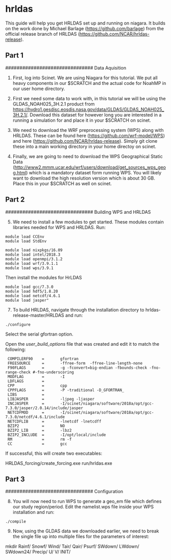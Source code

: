 # hrldas

This guide will help you get HRLDAS set up and running on niagara. It builds on the work done by Michael Barlage (https://github.com/barlage) from the official release branch of HRLDAS (https://github.com/NCAR/hrldas-release).

## Part 1
###############################
Data Aquisition

1. First, log into Scinet. We are using Niagara for this tutorial. We put all heavy components in our $SCRATCH and the actual code for NoahMP in our user home directory. 

2. First we need some data to work with, in this tutorial we will be using the GLDAS_NOAH025_3H.2.1 product from https://hydro1.gesdisc.eosdis.nasa.gov/data/GLDAS/GLDAS_NOAH025_3H.2.1/. Download this dataset for however long you are interested in a running a simulation for and place it in your $SCRATCH on scinet.

3. We need to download the WRF preprocessing system (WPS) along with HRLDAS. These can be found here (https://github.com/wrf-model/WPS) and here (https://github.com/NCAR/hrldas-release). Simply git clone these into a main working directory in your home directoy on scinet.

4. Finally, we are going to need to download the WPS Geographical Static Data (http://www2.mmm.ucar.edu/wrf/users/download/get_sources_wps_geog.html) which is a mandatory dataset form running WPS. You will likely want to download the high resolution version which is about 30 GB. Place this in your $SCRATCH as well on scinet.

## Part 2
###############################
Building WPS and HRLDAS

5. We need to install a few modules to get started. These modules contain libraries needed for WPS and HRLDAS. Run:

```
module load CCEnv
module load StdEnv

module load nixpkgs/16.09
module load intel/2018.3
module load openmpi/3.1.2
module load wrf/3.9.1.1
module load wps/3.9.1
```

Then install the modules for HrLDAS
```
module load gcc/7.3.0
module load hdf5/1.8.20
module load netcdf/4.6.1
module load jasper"
```

7. To build HRLDAS, navigate through the installation directory to hrldas-release-master/HRLDAS and run:

```
./configure
```
Select the serial gfortran option.

Open the *user_build_options* file that was created and edit it to match the following:

```
 COMPILERF90    =       gfortran
 FREESOURCE     =       -ffree-form  -ffree-line-length-none
 F90FLAGS       =       -g -fconvert=big-endian -fbounds-check -fno-range-check #-fno-underscoring
 MODFLAG        =       -I
 LDFLAGS        =       
 CPP            =       cpp
 CPPFLAGS       =       -P -traditional -D_GFORTRAN_
 LIBS           =       
 LIBJASPER      =       -ljpeg -ljasper
 INCJASPER      =       -I/scinet/niagara/software/2018a/opt/gcc-7.3.0/jasper/2.0.14/include/jasper
 NETCDFMOD      =       -I/scinet/niagara/software/2018a/opt/gcc-7.3.0/netcdf/4.6.1/include
 NETCDFLIB      =       -lnetcdf -lnetcdff
 BZIP2          =       NO
 BZIP2_LIB      =       -lbz2
 BZIP2_INCLUDE  =       -I/opt/local/include
 RM             =       rm -f
 CC             =       gcc
```

If successful, this will create two executables:

HRLDAS_forcing/create_forcing.exe
run/hrldas.exe

## Part 3
###############################
Configuration

8. You will now need to run WPS to generate a geo_em file which defines our study region/period. Edit the namelist.wps file inside your WPS installation and run:

```
./compile
```

9. Now, using the GLDAS data we downloaded earlier, we need to break the single file up into multiple files for the parameters of interest:

mkdir Rainf/ Snowf/ Wind/ Tair/ Qair/ Psurf/ SWdown/ LWdown/ SWdown24/ Precip/  U/  V/ INIT/


